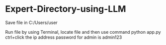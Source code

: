 # Expert-Directory-using-LLM

Save file in C:/Users/user

Run file by using Terminal, locate file and then use command python app.py
ctrl+click the ip address
password for admin is admin123

